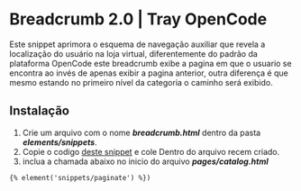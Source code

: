 # Breadcrumb 2.0 | Tray OpenCode

Este snippet aprimora o esquema de navegação auxiliar que revela a localização do usuário na loja virtual, diferentemente do padrão
da plataforma OpenCode este breadcrumb exibe a pagina em que o usuario se encontra ao invés de apenas exibir a pagina anterior, outra diferença
é que mesmo estando no primeiro nível da categoria o caminho será exibido.

## Instalação

1. Crie um arquivo com o nome **_breadcrumb.html_** dentro da pasta **_elements/snippets_**. 
2. Copie o codigo [deste snippet](#) e cole Dentro do arquivo recem criado. 
3. inclua a chamada abaixo no inicio do arquivo **_pages/catalog.html_**

```{% element('snippets/paginate') %})```
